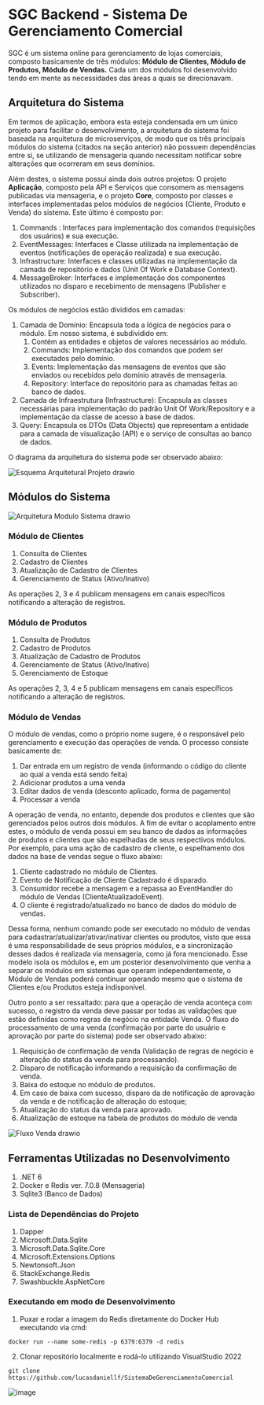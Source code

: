 # SGC Backend - Sistema De Gerenciamento Comercial

SGC é um sistema online para gerenciamento de lojas comerciais, composto basicamente de três módulos: 
**Módulo de Clientes, Módulo de Produtos, Módulo de Vendas.** Cada um dos módulos foi desenvolvido tendo em mente as necessidades das áreas a quais se direcionavam.


## Arquitetura do Sistema
Em termos de aplicação, embora esta esteja condensada em um único projeto para facilitar o desenvolvimento, a arquitetura do sistema foi baseada na arquitetura de 
microserviços, de modo que os três principais módulos do sistema (citados na seção anterior) não possuem dependências entre si, se utilizando de mensageria
quando necessitam notificar sobre alterações que ocorreram em seus domínios.

Além destes, o sistema possui ainda dois outros projetos: O projeto **Aplicação**, composto pela API e Serviços que consomem as mensagens publicadas via mensageria,
e o projeto **Core**, composto por classes e interfaces implementadas pelos módulos de negócios (Cliente, Produto e Venda) do sistema. Este último é composto por:

1. Commands : Interfaces para implementação dos comandos (requisições dos usuários) e sua execução.
2. EventMessages: Interfaces e Classe utilizada na implementação de eventos (notificações de operação realizada) e sua execução.
3. Infrastructure: Interfaces e classes utilizadas na implementação da camada de repositório e dados (Unit Of Work e Database Context).
4. MessageBroker: Interfaces e implementação dos componentes utilizados no disparo e recebimento de mensagens (Publisher e Subscriber).

Os módulos de negócios estão divididos em camadas:

1. Camada de Domínio: Encapsula toda a lógica de negócios para o módulo. Em nosso sistema, é subdividido em:
   1. Contém as entidades e objetos de valores necessários ao módulo. 
   2. Commands: Implementação dos comandos que podem ser executados pelo domínio.
   3. Events: Implementação das mensagens de eventos que são enviados ou recebidos pelo domínio através de mensageria.
   4. Repository: Interface do repositório para as chamadas feitas ao banco de dados.
2. Camada de Infraestrutura (Infrastructure): Encapsula as classes necessárias para implementação do padrão Unit Of Work/Repository e a implementação da classe
de acesso à base de dados.
3. Query: Encapsula os DTOs (Data Objects) que representam a entidade para a camada de visualização (API) e o serviço de consultas ao banco de dados.

O diagrama da arquitetura do sistema pode ser observado abaixo:

![Esquema Arquitetural Projeto drawio](https://user-images.githubusercontent.com/70923700/215354066-9b5c0c17-f2cf-4d7e-bf90-d3062c393625.png)

## Módulos do Sistema

![Arquitetura Modulo Sistema drawio](https://user-images.githubusercontent.com/70923700/215354867-9b2ec59a-1ec0-4f97-a65b-64311655ffd3.png)

### Módulo de Clientes
1. Consulta de Clientes
2. Cadastro de Clientes
3. Atualização de Cadastro de Clientes
4. Gerenciamento de Status (Ativo/Inativo)

As operações 2, 3 e 4 publicam mensagens em canais específicos notificando a alteração de registros.

### Módulo de Produtos
1. Consulta de Produtos
2. Cadastro de Produtos
3. Atualização de Cadastro de Produtos
4. Gerenciamento de Status (Ativo/Inativo)
5. Gerenciamento de Estoque

As operações 2, 3, 4 e 5 publicam mensagens em canais específicos notificando a alteração de registros.

### Módulo de Vendas
O módulo de vendas, como o próprio nome sugere, é o responsável pelo gerenciamento e execução das operações de venda. O processo consiste basicamente de:

1. Dar entrada em um registro de venda (informando o código do cliente ao qual a venda está sendo feita)
2. Adicionar produtos a uma venda
3. Editar dados de venda (desconto aplicado, forma de pagamento)
4. Processar a venda

A operação de venda, no entanto, depende dos produtos e clientes que são gerenciados pelos outros dois módulos. A fim de evitar o acoplamento entre estes,
o módulo de venda possui em seu banco de dados as informações de produtos e clientes que são espelhadas de seus respectivos módulos. Por exemplo, para uma ação de cadastro de cliente, o espelhamento dos dados na base de vendas segue o fluxo abaixo:

1. Cliente cadastrado no módulo de Clientes.
2. Evento de Notificação de Cliente Cadastrado é disparado.
3. Consumidor recebe a mensagem e a repassa ao EventHandler do módulo de Vendas (ClienteAtualizadoEvent).
4. O cliente é registrado/atualizado no banco de dados do módulo de vendas.

Dessa forma, nenhum comando pode ser executado no módulo de vendas para cadastrar/atualizar/ativar/inativar clientes ou produtos, visto que essa é uma responsabilidade de seus próprios módulos, e a sincronização desses dados é realizada via mensageria, como já fora mencionado. Esse modelo isola os módulos e, em um posterior desenvolvimento que venha a separar os módulos em sistemas que operam independentemente, o Módulo de Vendas poderá continuar operando mesmo que o sistema de Clientes e/ou Produtos esteja indisponível.

Outro ponto a ser ressaltado: para que a operação de venda aconteça com sucesso, o registro da venda deve passar por todas as validações que estão definidas como regras de negócio na entidade Venda. O fluxo do processamento de uma venda (confirmação por parte do usuário e aprovação por parte do sistema) pode ser observado abaixo:

1. Requisição de confirmação de venda (Validação de regras de negócio e alteração do status da venda para processando).
2. Disparo de notificação informando a requisição da confirmação de venda.
3. Baixa do estoque no módulo de produtos.
4. Em caso de baixa com sucesso, disparo da de notificação de aprovação da venda e de notificação de alteração do estoque;
5. Atualização do status da venda para aprovado.
6. Atualização de estoque na tabela de produtos do módulo de venda 


![Fluxo Venda drawio](https://user-images.githubusercontent.com/70923700/215360033-9e10c814-736e-4ee9-87f7-ed1e9c20f7c9.png)


## Ferramentas Utilizadas no Desenvolvimento
1. .NET 6
2. Docker e Redis ver. 7.0.8 (Mensageria)
3. Sqlite3 (Banco de Dados)

### Lista de Dependências do Projeto
1. Dapper
2. Microsoft.Data.Sqlite
3. Microsoft.Data.Sqlite.Core
4. Microsoft.Extensions.Options
5. Newtonsoft.Json
6. StackExchange.Redis
7. Swashbuckle.AspNetCore

### Executando em modo de Desenvolvimento
1. Puxar e rodar a imagem do Redis diretamente do Docker Hub executando via cmd:
```
docker run --name some-redis -p 6379:6379 -d redis
```
2. Clonar repositório localmente e rodá-lo utilizando VisualStudio 2022
```
git clone https://github.com/lucasdaniellf/SistemaDeGerenciamentoComercial
```
![image](https://user-images.githubusercontent.com/70923700/215342966-4fc0d0c0-2acb-4a79-b4a5-6c5d552fc2ae.png)














